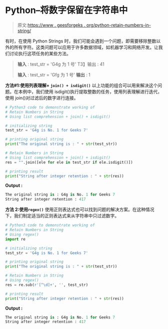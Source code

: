 # Python–将数字保留在字符串中

> 原文:[https://www . geesforgeks . org/python-retain-numbers-in-string/](https://www.geeksforgeeks.org/python-retain-numbers-in-string/)

有时，在使用 Python Strings 时，我们可能会遇到一个问题，即需要移除整数以外的所有字符。这类问题可以应用于许多数据领域，如机器学习和网络开发。让我们讨论执行这项任务的某些方法。

> **输入** : test_str = 'G4g 为 1 号'
> T3】输出 : 41
> 
> **输入** : test_str = 'Gfg 为 1 号'
> **输出** : 1

**方法#1:使用列表理解+ `join() + isdigit()`**
以上功能的组合可以用来解决这个问题。在本例中，我们使用 isdigit()执行提取整数的任务，使用列表理解进行迭代，使用 join()对过滤后的数字进行连接。

```py
# Python3 code to demonstrate working of 
# Retain Numbers in String
# Using list comprehension + join() + isdigit()

# initializing string
test_str = 'G4g is No. 1 for Geeks 7'

# printing original string
print("The original string is : " + str(test_str))

# Retain Numbers in String
# Using list comprehension + join() + isdigit()
res = "".join([ele for ele in test_str if ele.isdigit()])

# printing result 
print("String after integer retention : " + str(res)) 
```

**Output :**

```py
The original string is : G4g is No. 1 for Geeks 7
String after integer retention : 417

```

**方法 2:使用`regex()`**
使用正则表达式也可以找到问题的解决方案。在这种情况下，我们制定适当的正则表达式来从字符串中只过滤数字。

```py
# Python3 code to demonstrate working of 
# Retain Numbers in String
# Using regex()
import re

# initializing string
test_str = 'G4g is No. 1 for Geeks 7'

# printing original string
print("The original string is : " + str(test_str))

# Retain Numbers in String
# Using regex()
res = re.sub(r'[^\d]+', '', test_str) 

# printing result 
print("String after integer retention : " + str(res)) 
```

**Output :**

```py
The original string is : G4g is No. 1 for Geeks 7
String after integer retention : 417

```